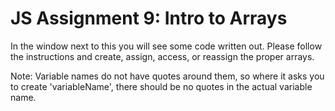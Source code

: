 # JS Assignment 9: Intro to Arrays

In the window next to this you will see some code written out. Please follow the instructions and create, assign, access, or reassign the proper arrays.  

Note: Variable names do not have quotes around them, so where it asks you to create 'variableName', there should be no quotes in the actual variable name. 
